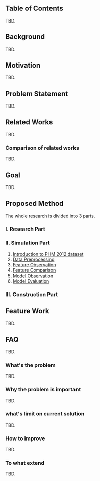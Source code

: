## Table of Contents

TBD.

## Background

TBD.

## Motivation

TBD.

## Problem Statement

TBD.

## Related Works

TBD.

### Comparison of related works

TBD.

## Goal

TBD.

## Proposed Method

The whole research is divided into 3  parts.

### I. Research Part
### II. Simulation Part

1. [Introduction to PHM 2012 dataset](./01-introduction-to-phm-2012-dataset.md)
2. [Data Preprocessing](./02-data-preprocessing.md)
3. [Feature Observation](./03-feature-observation.md)
4. [Feature Comparison](./04-feature-comparison.md)
5. [Model Observation](./05-model-observation.md)
7. [Model Evaluation](./07-model-evaluation.md)

### III. Construction Part

## Feature Work

TBD.

## FAQ

TBD.

### What's the problem

TBD.

### Why the problem is important

TBD.

### what's limit on current solution

TBD.

### How to improve

TBD.

### To what extend

TBD.
